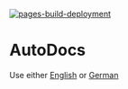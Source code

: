 [![pages-build-deployment](https://github.com/J0J0HA/test/actions/workflows/pages/pages-build-deployment/badge.svg)](https://github.com/J0J0HA/test/actions/workflows/pages/pages-build-deployment)
# AutoDocs
Use either [English](README.en.md) or [German](README.de.md)
#
